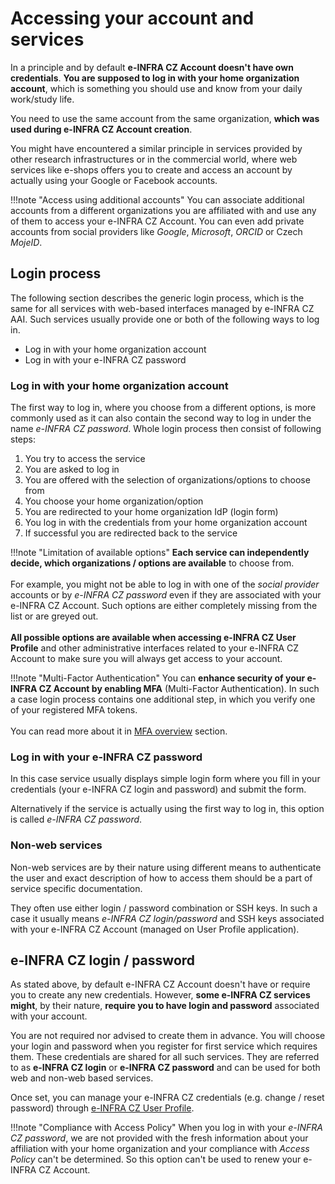 # Accessing your account and services

In a principle and by default **e-INFRA CZ Account doesn't have own
credentials**. **You are supposed to log in with your home organization account**,
which is something you should use and know from your daily work/study life.

You need to use the same account from the same organization, **which was used 
during e-INFRA CZ Account creation**.

You might have encountered a similar principle in services provided by other 
research infrastructures or in the commercial world, where web services like 
e-shops offers you to create and access an account by actually using your 
Google or Facebook accounts.

!!!note "Access using additional accounts"
    You can associate additional accounts from a different organizations you 
    are affiliated with and use any of them to access your e-INFRA CZ Account. 
    You can even add private accounts from social providers like *Google*, 
    *Microsoft*, *ORCID* or Czech *MojeID*.

## Login process

The following section describes the generic login process, which is the same 
for all services with web-based interfaces managed by e-INFRA CZ AAI. Such 
services usually provide one or both of the following ways to log in.

- Log in with your home organization account
- Log in with your e-INFRA CZ password

### Log in with your home organization account

The first way to log in, where you choose from a different options, is more 
commonly used as it can also contain the second way to log in under the name 
*e-INFRA CZ password*. Whole login process then consist of following steps:

1. You try to access the service
2. You are asked to log in
3. You are offered with the selection of organizations/options to choose from
4. You choose your home organization/option
5. You are redirected to your home organization IdP (login form)
6. You log in with the credentials from your home organization account
7. If successful you are redirected back to the service

!!!note "Limitation of available options"
    **Each service can independently decide, which organizations / options are 
    available** to choose from.<br/><br/>For example, you might not be able to 
    log in with one of the *social provider* accounts or by *e-INFRA CZ password* 
    even if they are associated with your e-INFRA CZ Account. Such options 
    are either completely missing from the list or are greyed out.
    <br/><br/>**All possible options are available when accessing e-INFRA CZ 
    User Profile** and other administrative interfaces related to your e-INFRA 
    CZ Account to make sure you will always get access to your account.

!!!note "Multi-Factor Authentication"
    You can **enhance security of your e-INFRA CZ Account by enabling MFA** 
    (Multi-Factor Authentication). In such a case login process contains one
    additional step, in which you verify one of your registered MFA tokens.
    <br/><br/>You can read more about it in [MFA overview](/account/mfa)
    section.

### Log in with your e-INFRA CZ password

In this case service usually displays simple login form where you fill in your 
credentials (your e-INFRA CZ login and password) and submit the form.

Alternatively if the service is actually using the first way to log in, this 
option is called *e-INFRA CZ password*.  

### Non-web services

Non-web services are by their nature using different means to authenticate 
the user and exact description of how to access them should be a part of 
service specific documentation.

They often use either login / password combination or SSH keys. In such a 
case it usually means *e-INFRA CZ login/password* and SSH keys associated 
with your e-INFRA CZ Account (managed on User Profile application).

## e-INFRA CZ login / password

As stated above, by default e-INFRA CZ Account doesn't have or require you
to create any new credentials. However, **some e-INFRA CZ services might**, by
their nature, **require you to have login and password** associated with your
account.

You are not required nor advised to create them in advance. You will choose
your login and password when you register for first service which requires
them. These credentials are shared for all such services. They are referred
to as **e-INFRA CZ login** or **e-INFRA CZ password** and can be used
for both web and non-web based services.

Once set, you can manage your e-INFRA CZ credentials (e.g. change / reset
password) through [e-INFRA CZ User Profile](https://profile.e-infra.cz).

!!!note "Compliance with Access Policy"
    When you log in with your *e-INFRA CZ password*, we are not provided with
    the fresh information about your affiliation with your home organization
    and your compliance with *Access Policy* can't be determined. So this option
    can't be used to renew your e-INFRA CZ Account.

